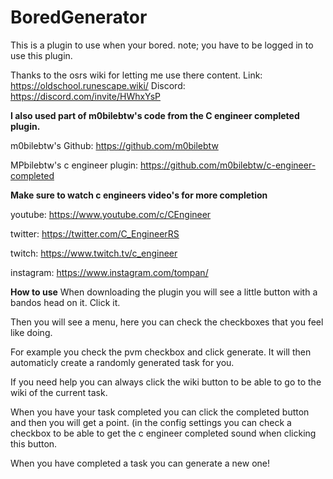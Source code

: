 # BoredGenerator

This is a plugin to use when your bored.
note; you have to be logged in to use this plugin.

Thanks to the osrs wiki for letting me use there content.
Link: https://oldschool.runescape.wiki/
Discord: https://discord.com/invite/HWhxYsP



**I also used part of m0bilebtw's code from the C engineer completed plugin.**

m0bilebtw's Github: https://github.com/m0bilebtw

MPbilebtw's c engineer plugin: https://github.com/m0bilebtw/c-engineer-completed


**Make sure to watch c engineers video's for more completion**

youtube: https://www.youtube.com/c/CEngineer

twitter: https://twitter.com/C_EngineerRS

twitch: https://www.twitch.tv/c_engineer

instagram: https://www.instagram.com/tompan/



**How to use**
When downloading the plugin you will see a little button with a bandos head on it. Click it.

Then you will see a menu, here you can check the checkboxes that you feel like doing. 

For example you check the pvm checkbox and click generate. It will then automaticly create a randomly generated task for you.

If you need help you can always click the wiki button to be able to go to the wiki of the current task.

When you have your task completed you can click the completed button and then you will get a point. (in the config settings you can check a checkbox to be able to get the c engineer completed sound when clicking this button.

When you have completed a task you can generate a new one!

